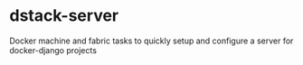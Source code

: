 # dstack-server
Docker machine and fabric tasks to quickly setup and configure a server for docker-django projects



